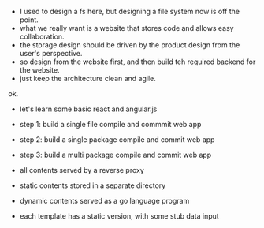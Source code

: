 - I used to design a fs here, but designing a file system now is off the point.
- what we really want is a website that stores code and allows easy collaboration.
- the storage design should be driven by the product design from the user's perspective.
- so design from the website first, and then build teh required backend for the website.
- just keep the architecture clean and agile.

ok.

- let's learn some basic react and angular.js
- step 1: build a single file compile and commmit web app
- step 2: build a single package compile and commit web app
- step 3: build a multi package compile and commit web app

- all contents served by a reverse proxy
- static contents stored in a separate directory
- dynamic contents served as a go language program
- each template has a static version, with some stub data input